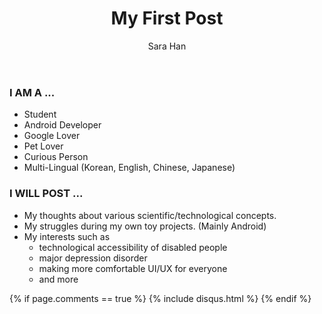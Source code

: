 ﻿---
layout: post
title: "My First Post"
author: "Sara Han"
comments: true
---

### I AM A ...
* Student
* Android Developer
* Google Lover
* Pet Lover
* Curious Person
* Multi-Lingual (Korean, English, Chinese, Japanese)

### I WILL POST ...
* My thoughts about various scientific/technological concepts.
* My struggles during my own toy projects. (Mainly Android)
* My interests such as
  * technological accessibility of disabled people
  * major depression disorder
  * making more comfortable UI/UX for everyone
  * and more

{% if page.comments == true %}
  {% include disqus.html %}
{% endif %}
